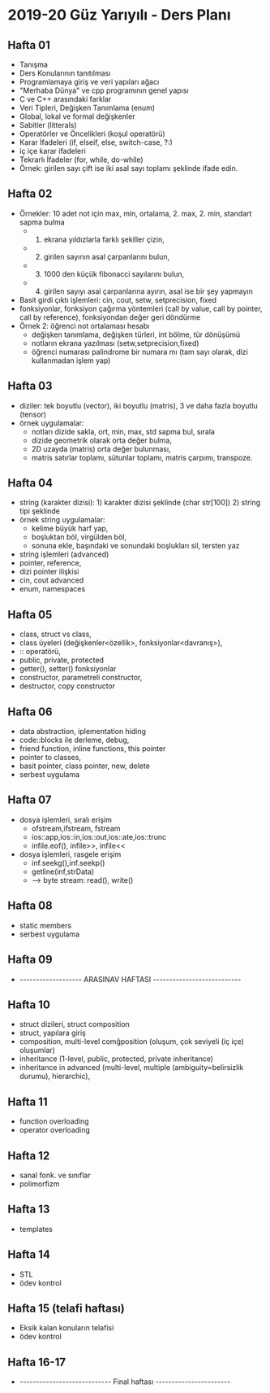 # 2019-20 Güz Yarıyılı - Ders Planı

## Hafta 01
* Tanışma
* Ders Konularının tanıtılması
* Programlamaya giriş ve veri yapıları ağacı
* "Merhaba Dünya" ve cpp programının genel yapısı
* C ve C++ arasındaki farklar
* Veri Tipleri, Değişken Tanımlama (enum)
* Global, lokal ve formal değişkenler
* Sabitler (litterals)
* Operatörler ve Öncelikleri (koşul operatörü)
* Karar İfadeleri (if, elseif, else, switch-case, ?:)
* iç içe karar ifadeleri
* Tekrarlı İfadeler (for, while, do-while)
* Örnek: girilen sayı çift ise iki asal sayı toplamı şeklinde ifade edin.
  
## Hafta 02
* Örnekler: 10 adet not için max, min, ortalama, 2. max, 2. min, standart sapma bulma
  * 1) ekrana yıldızlarla farklı şekiller çizin, 
  * 2) girilen sayının asal çarpanlarını bulun, 
  * 3) 1000 den küçük fibonacci sayılarını bulun, 
  * 4) girilen sayıyı asal çarpanlarına ayırın, asal ise bir şey yapmayın
* Basit girdi çıktı işlemleri: cin, cout, setw, setprecision, fixed
* fonksiyonlar, fonksiyon çağırma yöntemleri (call by value, call by pointer, call by reference), fonksiyondan değer geri döndürme
* Örnek 2: öğrenci not ortalaması hesabı
  * değişken tanımlama, değişken türleri, int bölme, tür dönüşümü
  * notların ekrana yazılması (setw,setprecision,fixed)
  * öğrenci numarası palindrome bir numara mı (tam sayı olarak, dizi kullanmadan işlem yap)

## Hafta 03
* diziler: tek boyutlu (vector), iki boyutlu (matris), 3 ve daha fazla boyutlu (tensor)
* örnek uygulamalar: 
  * notları dizide sakla, ort, min, max, std sapma bul, sırala
  * dizide geometrik olarak orta değer bulma,
  * 2D uzayda (matris) orta değer bulunması,
  * matris satırlar toplamı, sütunlar toplamı, matris çarpımı, transpoze.
  
## Hafta 04
* string (karakter dizisi): 1) karakter dizisi şeklinde (char str[100]) 2) string tipi şeklinde
* örnek string uygulamalar: 
  * kelime büyük harf yap, 
  * boşluktan böl, virgülden böl, 
  * sonuna ekle, başındaki ve sonundaki boşlukları sil, tersten yaz
* string işlemleri (advanced)
* pointer, reference,
* dizi pointer ilişkisi
* cin, cout advanced
* enum, namespaces

## Hafta 05
* class, struct vs class, 
* class üyeleri (değişkenler<özellik>, fonksiyonlar<davranış>), 
* :: operatörü, 
* public, private, protected
* getter(), setter() fonksiyonlar
* constructor, parametreli constructor, 
* destructor, copy constructor
  
  
## Hafta 06
* data abstraction, iplementation hiding
* code::blocks ile derleme, debug,
* friend function, inline functions, this pointer
* pointer to classes, 
* basit pointer, class pointer, new, delete
* serbest uygulama

## Hafta 07
* dosya işlemleri, sıralı erişim
  * ofstream,ifstream, fstream
  * ios::app,ios::in,ios::out,ios::ate,ios::trunc
  * infile.eof(), infile>>, infile<<
* dosya işlemleri, rasgele erişim
  * inf.seekg(),inf.seekp()
  * getline(inf,strData)
  * --> byte stream: read(), write()

## Hafta 08
* static members
* serbest uygulama

## Hafta 09
* ------------------- ARASINAV HAFTASI ---------------------------

## Hafta 10
* struct dizileri, struct composition
* struct, yapılara giriş
* composition, multi-level comğposition (oluşum, çok seviyeli (iç içe) oluşumlar)
* inheritance (1-level, public, protected, private inheritance)
* inheritance in advanced (multi-level, multiple (ambiguity=belirsizlik durumu), hierarchic),
  
## Hafta 11
* function overloading
* operator overloading

## Hafta 12
* sanal fonk. ve sınıflar
* polimorfizm
  
## Hafta 13
* templates
  
## Hafta 14
* STL
* ödev kontrol

## Hafta 15 (telafi haftası)
* Eksik kalan konuların telafisi
* ödev kontrol

## Hafta 16-17
* ---------------------------- Final haftası -----------------------
